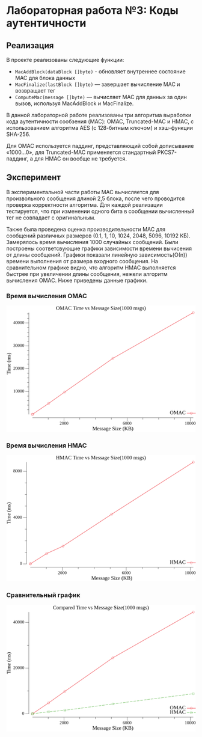 # Лабораторная работа №3: Коды аутентичности

## Реализация
В проекте реализованы следующие функции:
- `MacAddBlock(dataBlock []byte)` - обновляет внутреннее состояние MAC для блока данных
- `MacFinalize(lastBlock []byte)` — завершает вычисление MAC и возвращает тег
- `ComputeMac(message []byte)` — вычисляет MAC для данных за один вызов, используя MacAddBlock и MacFinalize.


В данной лабораторной работе реализованы три алгоритма выработки кода аутентичности сообзения (MAC): OMAC, Truncated-MAC и HMAC, с использованием алгоритма AES (с 128-битным ключом) и хэш-функции SHA-256.

Для OMAC используется паддинг, представляющий собой дописывание «1000…0», для Truncated-MAC применяется стандартный PKCS7-паддинг, а для HMAC он вообще не требуется. 

## Эксперимент
В экспериментальной части работы MAC вычисляется для произвольного сообщения длиной 2,5 блока, после чего проводится проверка корректности алгоритма. Для каждой реализации тестируется, что при изменении одного бита в сообщении вычисленный тег не совпадает с оригинальным.

Также была проведена оценка производительности MAC для сообщений различных размеров (0.1, 1, 10, 1024, 2048, 5096, 10192 КБ). Замерялось время вычисления 1000 случайных сообщений. Были построены соответсвующие графики зависимости времени вычисения от длины сообщений. Графики показали линейную зависимость(О(n)) времени выполнения от размера входного сообщения. На сравнительном графике видно, что алгоритм HMAC выполняется быстрее при увеличении длины сообщения, нежели алгоритм вычисления OMAC. Ниже приведены данные графики.

### Время вычисления OMAC
![Время вычисления OMAC](./graphs/time_omac.png)

### Время вычисления HMAC
![Время вычисления HMAC](./graphs/time_hmac.png)

### Сравнительный график
![Сравнительный график](./graphs/time_cmp.png)
